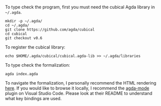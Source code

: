 To type check the program, first you must need the cubical Agda library in `~/.agda`. 
```
mkdir -p ~/.agda/
cd ~/.agda/
git clone https://github.com/agda/cubical
cd cubical
git checkout v0.6
```
To register the cubical library:
```
echo $HOME/.agda/cubical/cubical.agda-lib >> ~/.agda/libraries
```
To type check the formalization:
```
agda index.agda
```
To navigate the formalization, I personally recommend the HTML rendering [here](https://windtfw.com/agda-symmetries/).
If you would like to browse it locally, I recommend the [agda-mode](https://github.com/banacorn/agda-mode-vscode) plugin
on Visual Studio Code. Please look at their README to understand what key bindings are used.
